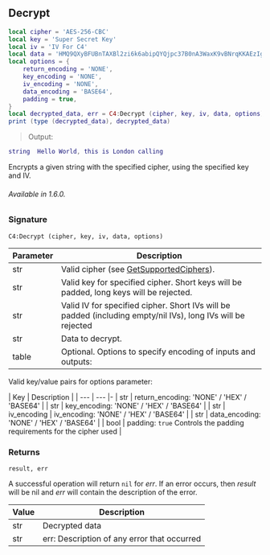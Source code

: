 ## Decrypt

```lua
local cipher = 'AES-256-CBC'
local key = 'Super Secret Key'
local iv = 'IV For C4'
local data = 'HMQ9QXyBFUBnTAXBl2zi6k6abipQYQjpc37B0nA3WaxK9vBNrqKKAEzIglxWkA46'
local options = {
	return_encoding = 'NONE',
	key_encoding = 'NONE',
	iv_encoding = 'NONE',
	data_encoding = 'BASE64',
	padding = true,
}
local decrypted_data, err = C4:Decrypt (cipher, key, iv, data, options)
print (type (decrypted_data), decrypted_data)
```

> Output:

```lua
string	Hello World, this is London calling
```

Encrypts a given string with the specified cipher, using the specified key and IV.

###### Available in 1.6.0.


### Signature

`C4:Decrypt (cipher, key, iv, data, options)`

| Parameter | Description |
| --- | --- |
| str |  Valid cipher (see [GetSupportedCiphers][1]). |
| str | Valid key for specified cipher. Short keys will be padded, long keys will be rejected. |
| str |  Valid IV for specified cipher. Short IVs will be padded (including empty/nil IVs), long IVs will be rejected |
| str | Data to decrypt. |
| table | Optional. Options to specify encoding of inputs and outputs: |

Valid key/value pairs for options parameter:

| Key | Description |
| --- | --- |-
| str | return\_encoding: 'NONE' / 'HEX' / 'BASE64' |
| str | key\_encoding: 'NONE' / 'HEX' / 'BASE64' |
| str | iv\_encoding | iv\_encoding:  'NONE' / 'HEX' / 'BASE64' |
| str | data\_encoding: 'NONE' / 'HEX' / 'BASE64' |
| bool | padding: `true` Controls the padding requirements for the cipher used |


### Returns

`result, err`

A successful operation will return `nil` for *err*.  If an error occurs, then *result* will be nil and *err* will contain the description of the error.

| Value | Description |
| --- | --- |
| str |  Decrypted data |
| str | err: Description of any error that occurred |

[1]:	#getsupportedciphers